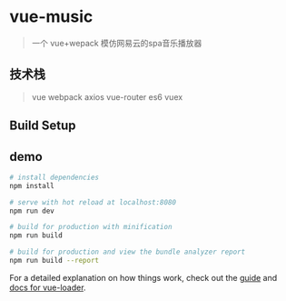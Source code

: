 # vue-music

> 一个 vue+wepack 模仿网易云的spa音乐播放器

## 技术栈
>vue webpack axios vue-router es6 vuex 

## Build Setup

## demo



``` bash
# install dependencies
npm install

# serve with hot reload at localhost:8080
npm run dev

# build for production with minification
npm run build

# build for production and view the bundle analyzer report
npm run build --report
```

For a detailed explanation on how things work, check out the [guide](http://vuejs-templates.github.io/webpack/) and [docs for vue-loader](http://vuejs.github.io/vue-loader).
